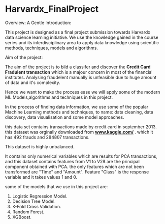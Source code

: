 # Harvardx_FinalProject

Overview: A Gentle Introduction:

This project is designed as a final project submission towards Harvardx data science learning initiative. We use the knowledge gained in the course series and its interdisciplinary area to apply data knowledge using scientific methods, techniques, models and  algorithms.

Aim of the project:  

The aim of the project is to bild a classifer and discover the **Credit Card Fradulent transaction**  which is a majour concern in most of the financial institutes. Analysing fraudelent manually is unfeasible due to huge amount of data and it's complexity. 

Hence we want to make the process ease we will apply some of the modern ML Models,algorithms and techniques in this project.

In the process of finding data information, we use some of the popular Machine Learning methods and techniques, to name: data cleaning, data discovery, data visualisation and some model approaches.

this data set contains transactions made by credit card in september 2013. this dataset was orginally downloaded from **www.kaggle.com/** . which it has 492 frauds and 284807 transactions. 

This dataset is highly unbalanced.

It contains only numerical variables which are results for PCA transactions, and this dataset contains features from V1 to V28 are the principal component obtained with PCA. the only features which are not been transformed are "Time" and "Amount". Feature "Class" is the response variable and it takes values 1 and 0.

some of the models that we use in this project are:
1. Logistic Regression Model.
2. Decision Tree Model.
3. K-Fold Cross Validation.
4. Random Forest.
5. XGBoost.
